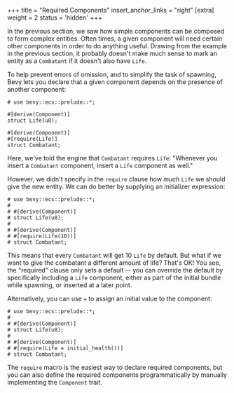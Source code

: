 +++
title = "Required Components"
insert_anchor_links = "right"
[extra]
weight = 2
status = 'hidden'
+++

In the previous section, we saw how simple components can be composed to form complex
entities. Often times, a given component will need certain other components in order to do anything
useful. Drawing from the example in the previous section, it probably doesn't make much sense to
mark an entity as a `Combatant` if it doesn't also have `Life`.

To help prevent errors of omission, and to simplify the task of spawning, Bevy lets you declare
that a given component depends on the presence of another component:

```rust,hide_lines=1-5
# use bevy::ecs::prelude::*;

#[derive(Component)]
struct Life(u8);

#[derive(Component)]
#[require(Life)]
struct Combatant;
```

Here, we've told the engine that `Combatant` requires `Life`: "Whenever you insert a `Combatant`
component, insert a `Life` component as well."

However, we didn't specify in the `require` clause how _much_ `Life` we should give the new entity.
We can do better by supplying an initializer expression:

```rust,hide_lines=1-5
# use bevy::ecs::prelude::*;
#
# #[derive(Component)]
# struct Life(u8);
#
# #[derive(Component)]
# #[require(Life(10))]
# struct Combatant;
```

This means that every `Combatant` will get 10 `Life` by default. But what if we want to give the
combatant a different amount of life? That's OK! You see, the "required" clause only sets a
default -- you can override the default by specifically including a `Life` component, either
as part of the initial bundle while spawning, or inserted at a later point.

Alternatively, you can use `=` to assign an initial value to the component:

```rust,hide_lines=1-5
# use bevy::ecs::prelude::*;
#
# #[derive(Component)]
# struct Life(u8);
#
# #[derive(Component)]
# #[require(Life = initial_health())]
# struct Combatant;
```

The `require` macro is the easiest way to declare required components, but you can also define
the required components programmatically by manually implementing the `Component` trait.
